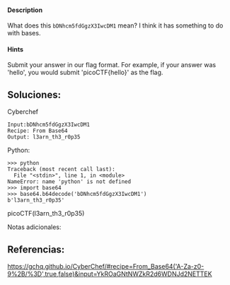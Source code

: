 #### Description

What does this `bDNhcm5fdGgzX3IwcDM1` mean? I think it has something to do with bases.

#### Hints 


Submit your answer in our flag format. For example, if your answer was 'hello', you would submit 'picoCTF{hello}' as the flag.

## Soluciones:
Cyberchef

````
Input:bDNhcm5fdGgzX3IwcDM1
Recipe: From Base64
Output: l3arn_th3_r0p35
`````

Python:
````
>>> python
Traceback (most recent call last):
  File "<stdin>", line 1, in <module>
NameError: name 'python' is not defined
>>> import base64
>>> base64.b64decode('bDNhcm5fdGgzX3IwcDM1')
b'l3arn_th3_r0p35'

`````


picoCTF(l3arn_th3_r0p35)


Notas adicionales:

## Referencias:
https://gchq.github.io/CyberChef/#recipe=From_Base64('A-Za-z0-9%2B/%3D',true,false)&input=YkROaGNtNWZkR2d6WDNJd2NETTEK

